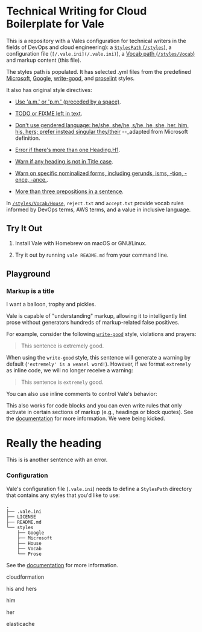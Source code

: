 # Technical Writing for Cloud Boilerplate for Vale

This is a repository with a Vales configuration for technical writers in the fields of DevOps and cloud engineering): a [`StylesPath` (`/styles`),](/styles) a configuration file (`[/.vale.ini](/.vale.ini)`), a [Vocab path (`/styles/Vocab`)](/styles/vocab) and markup content (this file).

The styles path is populated. It has selected .yml files from the predefined [Microsoft](https://github.com/errata-ai/Microsoft), [Google](https://github.com/errata-ai/Google), [write-good](https://github.com/errata-ai/write-good), and [proselint](https://github.com/errata-ai/proselint) styles.

It also has original style directives:

* [Use 'a.m.' or 'p.m.' (preceded by a space)](/styles/House/AMPM.yml).

* [TODO or FIXME left in text](/styles/House/Annotations.yml).

* [Don't use gendered language: he/she, she/he, s/he, he, she, her, him, his, hers; prefer instead singular they/their](/styles/House/Gender.yml) --_adapted from Microsoft definition.

* [Error if there's more than one Heading.H1](/styles/House/H1.yml).

* [Warn if any heading is not in Title case](/styles/House/Headings.yml).

* [Warn on specific nominalized forms, including gerunds, isms, -tion, -ence, -ance.](/styles/House/Nominalization.yml).

* [More than three prepositions in a sentence](styles/House/Prepositions.yml).

In [`/styles/Vocab/House`](/styles/Vocab/house/), `reject.txt` and `accept.txt` provide vocab rules informed by DevOps terms, AWS terms, and a value in inclusive language.

## Try It Out

1. Install Vale with Homebrew on macOS or GNU/Linux.

2. Try it out by running `vale README.md` from your command line.

## Playground

### Markup is a title

I want a balloon, trophy and pickles.

Vale is capable of "understanding" markup, allowing it to intelligently lint prose without generators hundreds of markup-related false positives.

For example, consider the following [`write-good`](https://github.com/btford/write-good) style, violations and prayers:

> This sentence is extremely good.

When using the `write-good` style, this sentence will generate a warning by default (`'extremely' is a weasel word!`). However, if we format `extremely` as inline code, we will no longer receive a warning:

> This sentence is `extremely` good.

You can also use inline comments to control Vale's behavior:

<!-- vale off -->

This also works for code blocks and you can even write rules that only activate in certain sections of markup (e.g., headings or block quotes). See the [documentation](https://errata-ai.gitbook.io/vale/markup) for more information. We were being kicked.

<!-- vale on -->

# Really the heading

This is is another sentence with an error.

### Configuration

Vale's configuration file (`.vale.ini`) needs to define a `StylesPath` directory that contains any styles that you'd like to use:

```text
.
├── .vale.ini
├── LICENSE
├── README.md
└── styles
    ├── Google
    ├── Microsoft
    ├── House
    ├── Vocab
    └── Prose

```

See the [documentation](https://errata-ai.gitbook.io/vale/configuration) for more information.

cloudformation

his and hers

him

her

elasticache
